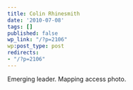 ```yaml
---
title: Colin Rhinesmith
date: '2010-07-08'
tags: []
published: false
wp_link: "/?p=2106"
wp:post_type: post
redirects:
- "/?p=2106"
---
```


Emerging leader. Mapping access photo.
